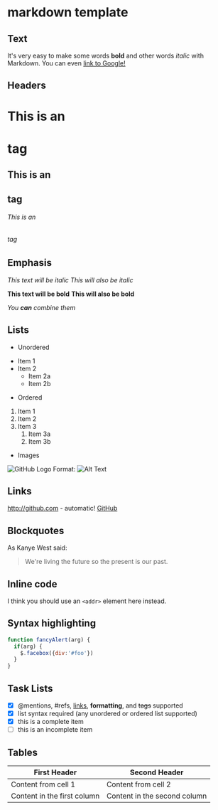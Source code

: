 # markdown template

## Text

It's very easy to make some words **bold** and other words *italic* with Markdown. You can even [link to Google!](http://google.com)

## Headers

# This is an <h1> tag
## This is an <h2> tag
###### This is an <h6> tag


## Emphasis

*This text will be italic*
_This will also be italic_

**This text will be bold**
__This will also be bold__

_You **can** combine them_


## Lists

- Unordered

* Item 1
* Item 2
  * Item 2a
  * Item 2b

- Ordered

1. Item 1
1. Item 2
1. Item 3
   1. Item 3a
   1. Item 3b

- Images

![GitHub Logo](/images/logo.png)
Format: ![Alt Text](url)

## Links

http://github.com - automatic!
[GitHub](http://github.com)

## Blockquotes

As Kanye West said:

> We're living the future so
> the present is our past.

## Inline code

I think you should use an
`<addr>` element here instead.

## Syntax highlighting

```javascript
function fancyAlert(arg) {
  if(arg) {
    $.facebox({div:'#foo'})
  }
}
```

## Task Lists

- [x] @mentions, #refs, [links](), **formatting**, and <del>tags</del> supported
- [x] list syntax required (any unordered or ordered list supported)
- [x] this is a complete item
- [ ] this is an incomplete item

## Tables

First Header | Second Header
------------ | -------------
Content from cell 1 | Content from cell 2
Content in the first column | Content in the second column


